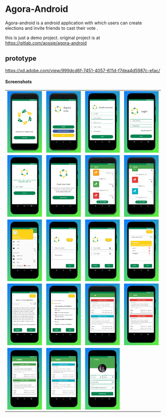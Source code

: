 # Agora-Android

Agora-android is a android application with which users can create elections and invite friends to cast their vote .

this is just a demo project. original project is at https://gitlab.com/aossie/agora-android

## prototype 
https://xd.adobe.com/view/999dcd6f-7451-4057-611d-f7dea4d5987c-efac/

#### Screenshots

<table>
   <tr>
     <td><kbd><img src="./screenshots/ss1.png"></kbd></td>
     <td><kbd><img src="./screenshots/ss2.png"></kbd></td>
     <td><kbd><img src="./screenshots/ss3.png"></kbd></td>
     <td><kbd><img src="./screenshots/ss4.png"></kbd></td>
     <tr> 
      <td><kbd><img src="./screenshots/ss5.png"></kbd></td>
     <td><kbd><img src="./screenshots/ss6.png"></kbd></td>
     <td><kbd><img src="./screenshots/ss7.png"></kbd></td>
     <td><kbd><img src="./screenshots/ss8.png"></kbd></td>
    </tr>
   <tr>
     <td><kbd><img src="./screenshots/ss9.png"></kbd></td>
     <td><kbd><img src="./screenshots/ss10.png"></kbd></td>
     <td><kbd><img src="./screenshots/ss11.png"></kbd></td>
     <td><kbd><img src="./screenshots/ss12.png"></kbd></td>
     <tr> 
      <td><kbd><img src="./screenshots/ss13.png"></kbd></td>
     <td><kbd><img src="./screenshots/ss14.png"></kbd></td>
     <td><kbd><img src="./screenshots/ss15.png"></kbd></td>
     <td><kbd><img src="./screenshots/ss16.png"></kbd></td>
    </tr>
     <tr> 
     <td><kbd><img src="./screenshots/ss17.png"></kbd></td>
     <td><kbd><img src="./screenshots/ss18.png"></kbd></td>
     <td><kbd><img src="./screenshots/ss19.png"></kbd></td>
    </tr>
</table>
